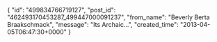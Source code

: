  {
   "id": "499834766719127",
   "post_id": "462493170453287_499447000091237",
   "from_name": "Beverly Berta Braakschmack",
   "message": "Its Archaic...",
   "created_time": "2013-04-05T06:47:30+0000"
 }
